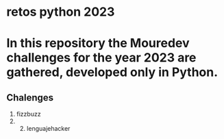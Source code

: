 # retos python 2023

# In this repository the Mouredev challenges for the year 2023 are gathered, developed only in Python.

## Chalenges 
1. fizzbuzz
2. 2. lenguajehacker
